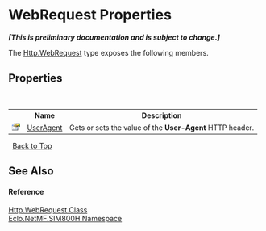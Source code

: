 # WebRequest Properties
 _**\[This is preliminary documentation and is subject to change.\]**_

The <a href="T_Eclo_NetMF_SIM800H_Http_WebRequest">Http.WebRequest</a> type exposes the following members.


## Properties
&nbsp;<table><tr><th></th><th>Name</th><th>Description</th></tr><tr><td>![Public property](media/pubproperty.gif "Public property")</td><td><a href="P_Eclo_NetMF_SIM800H_Http_WebRequest_UserAgent">UserAgent</a></td><td>
Gets or sets the value of the <b>User-Agent</b> HTTP header.</td></tr></table>&nbsp;
<a href="#webrequest-properties">Back to Top</a>

## See Also


#### Reference
<a href="T_Eclo_NetMF_SIM800H_Http_WebRequest">Http.WebRequest Class</a><br /><a href="N_Eclo_NetMF_SIM800H">Eclo.NetMF.SIM800H Namespace</a><br />
